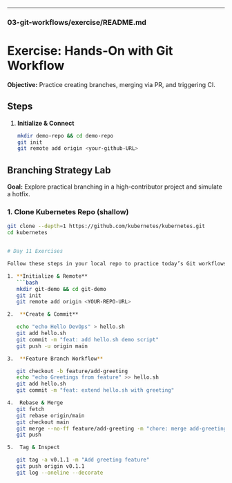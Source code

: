 ---

### 03-git-workflows/exercise/README.md

# Exercise: Hands-On with Git Workflow

**Objective:** Practice creating branches, merging via PR, and triggering CI.

## Steps

1. **Initialize & Connect**  
   ```bash
   mkdir demo-repo && cd demo-repo
   git init
   git remote add origin <your-github-URL>

## Branching Strategy Lab

**Goal:** Explore practical branching in a high-contributor project and simulate a hotfix.

### 1. Clone Kubernetes Repo (shallow)

```bash
git clone --depth=1 https://github.com/kubernetes/kubernetes.git
cd kubernetes


# Day 11 Exercises

Follow these steps in your local repo to practice today’s Git workflows.

1. **Initialize & Remote**  
   ```bash
   mkdir git-demo && cd git-demo
   git init
   git remote add origin <YOUR-REPO-URL>

2.	**Create & Commit**

   echo "echo Hello DevOps" > hello.sh
   git add hello.sh
   git commit -m "feat: add hello.sh demo script"
   git push -u origin main

3.	**Feature Branch Workflow**

   git checkout -b feature/add-greeting
   echo "echo Greetings from feature" >> hello.sh
   git add hello.sh
   git commit -m "feat: extend hello.sh with greeting"

4.	Rebase & Merge
   git fetch
   git rebase origin/main
   git checkout main
   git merge --no-ff feature/add-greeting -m "chore: merge add-greeting"
   git push

5.	Tag & Inspect

   git tag -a v0.1.1 -m "Add greeting feature"
   git push origin v0.1.1
   git log --oneline --decorate


